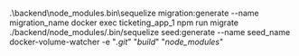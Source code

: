 .\backend\node_modules\.bin\sequelize migration:generate --name migration_name
docker exec ticketing_app_1 npm run migrate
./backend/node_modules/.bin/sequelize seed:generate --name seed_name
docker-volume-watcher -e "*.git*" "*build*" "*node_modules*"